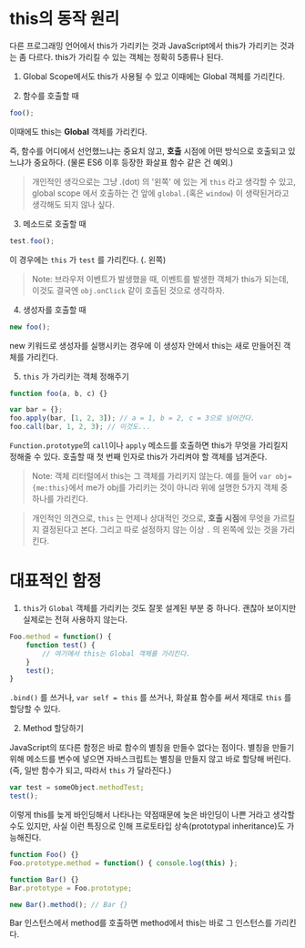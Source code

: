 # this의 동작 원리
다른 프로그래밍 언어에서 this가 가리키는 것과 JavaScript에서 this가 가리키는 것과는 좀 다르다. this가 가리킬 수 있는 객체는 정확히 5종류나 된다.

1. Global Scope에서도 this가 사용될 수 있고 이때에는 Global 객체를 가리킨다.

2. 함수를 호출할 때
```js
foo();
```
이때에도 this는 **Global** 객체를 가리킨다.  

즉, 함수를 어디에서 선언했느냐는 중요치 않고, **호출** 시점에 어떤 방식으로 호출되고 있느냐가 중요하다. (물론 ES6 이후 등장한 화살표 함수 같은 건 예외.)

> 개인적인 생각으로는 그냥 .(dot) 의 '왼쪽' 에 있는 게 `this` 라고 생각할 수 있고, global scope 에서 호출하는 건 앞에 `global.`(혹은 `window`) 이 생략된거라고 생각해도 되지 않나 싶다.

3. 메소드로 호출할 때
```js
test.foo();
```
이 경우에는 `this` 가 `test` 를 가리킨다. (. 왼쪽) 

> Note: 브라우저 이벤트가 발생했을 때, 이벤트를 발생한 객체가 this가 되는데, 이것도 결국엔 `obj.onClick` 같이 호출된 것으로 생각하자.

4. 생성자를 호출할 때
```js
new foo();
```
new 키워드로 생성자를 실행시키는 경우에 이 생성자 안에서 this는 새로 만들어진 객체를 가리킨다.

5. `this` 가 가리키는 객체 정해주기
```js
function foo(a, b, c) {}

var bar = {};
foo.apply(bar, [1, 2, 3]); // a = 1, b = 2, c = 3으로 넘어간다.
foo.call(bar, 1, 2, 3); // 이것도... 
```
`Function.prototype`의 `call`이나 `apply` 메소드를 호출하면 this가 무엇을 가리킬지 정해줄 수 있다. 호출할 때 첫 번째 인자로 this가 가리켜야 할 객체를 넘겨준다.

> Note: 객체 리터럴에서 this는 그 객체를 가리키지 않는다. 예를 들어 `var obj= {me:this}`에서 me가 obj를 가리키는 것이 아니라 위에 설명한 5가지 객체 중 하나를 가리킨다.

> 개인적인 의견으로, `this` 는 언제나 상대적인 것으로, **호출 시점**에 무엇을 가르킬지 결정된다고 본다. 그리고 따로 설정하지 않는 이상 `.` 의 왼쪽에 있는 것을 가리킨다. 

# 대표적인 함정

1. `this`가 `Global` 객체를 가리키는 것도 잘못 설계된 부분 중 하나다. 괜찮아 보이지만 실제로는 전혀 사용하지 않는다.

```js
Foo.method = function() {
    function test() {
        // 여기에서 this는 Global 객체를 가리킨다.
    }
    test();
}
```

`.bind()` 를 쓰거나, `var self = this` 를 쓰거나, 화살표 함수를 써서 제대로 `this` 를 할당할 수 있다.

2. Method 할당하기

JavaScript의 또다른 함정은 바로 함수의 별칭을 만들수 없다는 점이다. 별칭을 만들기 위해 메소드를 변수에 넣으면 자바스크립트는 별칭을 만들지 않고 바로 할당해 버린다. (즉, 일반 함수가 되고, 따라서 `this` 가 달라진다.)

```js
var test = someObject.methodTest;
test();
```

이렇게 this를 늦게 바인딩해서 나타나는 약점때문에 늦은 바인딩이 나쁜 거라고 생각할수도 있지만, 사실 이런 특징으로 인해 프로토타입 상속(prototypal inheritance)도 가능해진다.

```js
function Foo() {}
Foo.prototype.method = function() { console.log(this) };

function Bar() {}
Bar.prototype = Foo.prototype;

new Bar().method(); // Bar {}
```
Bar 인스턴스에서 method를 호출하면 method에서 this는 바로 그 인스턴스를 가리킨다.
